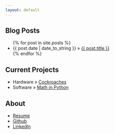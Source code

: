```yaml
---
layout: default
---
```


## Blog Posts
<ul class="posts">
{% for post in site.posts %}
<li><span>{{ post.date | date_to_string }}</span> &raquo; <a href="{{ post.url }}">{{ post.title }}</a></li>
{% endfor %}
</ul>

## Current Projects

<ul class="posts">
<li><span>Hardware</span> &raquo; <a href="/cockroaches">Cockroaches</a></li>
<li><span>Software</span> &raquo; <a href="http://github.com/greh/coconuts">Math in Python</a></li>
</ul>

## About

<ul class="posts">
<li><a href="/resume">Resume</a></li>
<li><a href="http://github.com/konayashi">Github</a></li>
<li><a href="http://www.linkedin.com/in/laurelehart">LinkedIn</a></li>
</li>
</ul>

